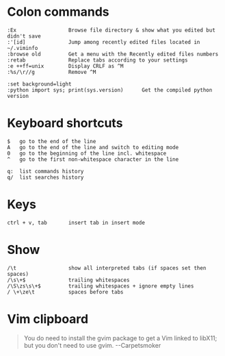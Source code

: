 # Colon commands

    :Ex                 Browse file directory & show what you edited but didn't save
    :'[id]              Jump among recently edited files located in ~/.viminfo
    :browse old         Get a menu with the Recently edited files numbers
    :retab              Replace tabs according to your settings
    :e ++ff=unix        Display CRLF as ^M
    :%s/\r//g           Remove ^M

    :set background=light
    :python import sys; print(sys.version)      Get the compiled python version

# Keyboard shortcuts

    $   go to the end of the line
    A   go to the end of the line and switch to editing mode
    0   go to the beginning of the line incl. whitespace
    ^   go to the first non-whitespace character in the line

    q:  list commands history
    q/  list searches history
    
# Keys

    ctrl + v, tab       insert tab in insert mode

# Show

    /\t                 show all interpreted tabs (if spaces set then spaces)
    /\s\+$              trailing whitespaces
    /\S\zs\s\+$         trailing whitespaces + ignore empty lines
    / \+\ze\t           spaces before tabs

# Vim clipboard

> You do need to install the gvim package to get a Vim linked to libX11; but you don't need to use gvim. --Carpetsmoker

